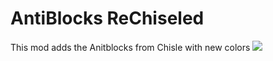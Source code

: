 AntiBlocks ReChiseled
====================
This mod adds the Anitblocks from Chisle with new colors
![](https://media.forgecdn.net/attachments/530/590/2022-12-02_01.png)